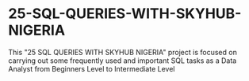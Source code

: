 # 25-SQL-QUERIES-WITH-SKYHUB-NIGERIA
This "25 SQL QUERIES WITH SKYHUB NIGERIA" project is focused on carrying out some frequently used and important SQL tasks as a Data Analyst from Beginners Level to Intermediate Level
